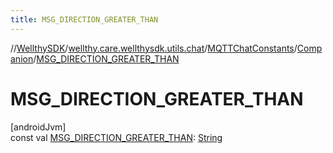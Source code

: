 ```yaml
---
title: MSG_DIRECTION_GREATER_THAN
---
```

//[WellthySDK](../../../../index.html)/[wellthy.care.wellthysdk.utils.chat](../../index.html)/[MQTTChatConstants](../index.html)/[Companion](index.html)/[MSG_DIRECTION_GREATER_THAN](-m-s-g_-d-i-r-e-c-t-i-o-n_-g-r-e-a-t-e-r_-t-h-a-n.html)



# MSG_DIRECTION_GREATER_THAN



[androidJvm]\
const val [MSG_DIRECTION_GREATER_THAN](-m-s-g_-d-i-r-e-c-t-i-o-n_-g-r-e-a-t-e-r_-t-h-a-n.html): [String](https://kotlinlang.org/api/latest/jvm/stdlib/kotlin/-string/index.html)




